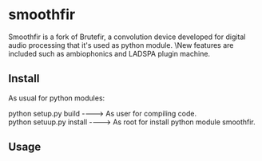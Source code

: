 # smoothfir
Smoothfir is a fork of Brutefir, a convolution device developed for digital audio processing that it's used as python module. \New features are included such as ambiophonics and LADSPA plugin machine.

## Install

As usual for python modules:

python setup.py build    ----> As user for compiling code.\
python setuup.py install ----> As root for install python module smoothfir.

## Usage
